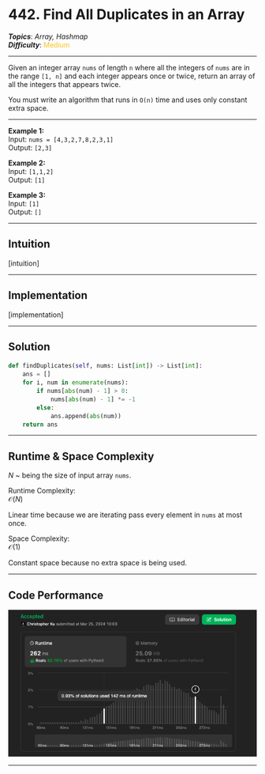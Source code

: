 # 442. Find All Duplicates in an Array
***Topics***: *Array, Hashmap*  
***Difficulty***: <span style="color: #fac31d;">Medium</span>
<!-- green: #46c6c2, yellow: #fac31d, red: #f8615c-->
---
Given an integer array `nums` of length `n` where all the integers of `nums` are in the range `[1, n]` and each integer appears once or twice, return an array of all the integers that appears twice.

You must write an algorithm that runs in `O(n)` time and uses only constant extra space.

---
**Example 1:**  
Input: `nums = [4,3,2,7,8,2,3,1]`  
Output: `[2,3]`    

**Example 2:**  
Input: `[1,1,2]`  
Output: `[1]`  

**Example 3:**  
Input: `[1]`  
Output: `[]`  

---
## Intuition
[intuition]

---
## Implementation
[implementation]

---
## Solution
```python
def findDuplicates(self, nums: List[int]) -> List[int]:
    ans = []
    for i, num in enumerate(nums):
        if nums[abs(num) - 1] > 0:
            nums[abs(num) - 1] *= -1
        else:
            ans.append(abs(num))
    return ans
```
---
## Runtime & Space Complexity
$N$ ~ being the size of input array `nums`.  

Runtime Complexity:  
$\mathcal{O}(N)$

Linear time because we are iterating pass every element in `nums` at most once.

Space Complexity:  
$\mathcal{O}(1)$

Constant space because no extra space is being used.

---
## Code Performance
![442 code performance](../y_resources/code-performances/lc-442.png)

---
